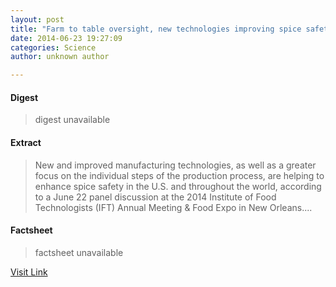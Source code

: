```yaml
---
layout: post
title: "Farm to table oversight, new technologies improving spice safety"
date: 2014-06-23 19:27:09
categories: Science
author: unknown author

---
```



#### Digest
>digest unavailable

#### Extract
>New and improved manufacturing technologies, as well as a greater focus on the individual steps of the production process, are helping to enhance spice safety in the U.S. and throughout the world, according to a June 22 panel discussion at the 2014 Institute of Food Technologists (IFT) Annual Meeting & Food Expo in New Orleans....

#### Factsheet
>factsheet unavailable

[Visit Link](http://phys.org/news322756017.html)



